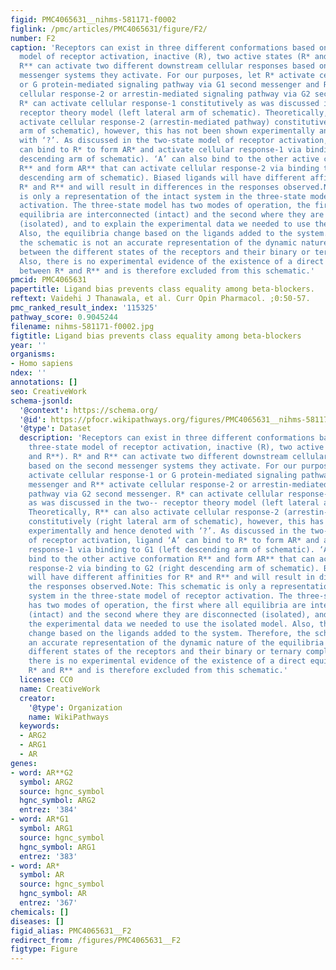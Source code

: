 ```yaml
---
figid: PMC4065631__nihms-581171-f0002
figlink: /pmc/articles/PMC4065631/figure/F2/
number: F2
caption: 'Receptors can exist in three different conformations based on the three-state
  model of receptor activation, inactive (R), two active states (R* and R**). R* and
  R** can activate two different downstream cellular responses based on the second
  messenger systems they activate. For our purposes, let R* activate cellular response-1
  or G protein-mediated signaling pathway via G1 second messenger and R** activate
  cellular response-2 or arrestin-mediated signaling pathway via G2 second messenger.
  R* can activate cellular response-1 constitutively as was discussed in the two--
  receptor theory model (left lateral arm of schematic). Theoretically, R** can also
  activate cellular response-2 (arrestin-mediated pathway) constitutively (right lateral
  arm of schematic), however, this has not been shown experimentally and hence denoted
  with ‘?’. As discussed in the two-state model of receptor activation, ligand ‘A’
  can bind to R* to form AR* and activate cellular response-1 via binding to G1 (left
  descending arm of schematic). ‘A’ can also bind to the other active conformation
  R** and form AR** that can activate cellular response-2 via binding to G2 (right
  descending arm of schematic). Biased ligands will have different affinities for
  R* and R** and will result in differences in the responses observed.Note: This schematic
  is only a representation of the intact system in the three-state model of receptor
  activation. The three-state model has two modes of operation, the first where all
  equilibria are interconnected (intact) and the second where they are disconnected
  (isolated), and to explain the experimental data we needed to use the isolated model.
  Also, the equilibria change based on the ligands added to the system. Therefore,
  the schematic is not an accurate representation of the dynamic nature of the equilibria
  between the different states of the receptors and their binary or ternary complexes.
  Also, there is no experimental evidence of the existence of a direct equilibrium
  between R* and R** and is therefore excluded from this schematic.'
pmcid: PMC4065631
papertitle: Ligand bias prevents class equality among beta-blockers.
reftext: Vaidehi J Thanawala, et al. Curr Opin Pharmacol. ;0:50-57.
pmc_ranked_result_index: '115325'
pathway_score: 0.9045244
filename: nihms-581171-f0002.jpg
figtitle: Ligand bias prevents class equality among beta-blockers
year: ''
organisms:
- Homo sapiens
ndex: ''
annotations: []
seo: CreativeWork
schema-jsonld:
  '@context': https://schema.org/
  '@id': https://pfocr.wikipathways.org/figures/PMC4065631__nihms-581171-f0002.html
  '@type': Dataset
  description: 'Receptors can exist in three different conformations based on the
    three-state model of receptor activation, inactive (R), two active states (R*
    and R**). R* and R** can activate two different downstream cellular responses
    based on the second messenger systems they activate. For our purposes, let R*
    activate cellular response-1 or G protein-mediated signaling pathway via G1 second
    messenger and R** activate cellular response-2 or arrestin-mediated signaling
    pathway via G2 second messenger. R* can activate cellular response-1 constitutively
    as was discussed in the two-- receptor theory model (left lateral arm of schematic).
    Theoretically, R** can also activate cellular response-2 (arrestin-mediated pathway)
    constitutively (right lateral arm of schematic), however, this has not been shown
    experimentally and hence denoted with ‘?’. As discussed in the two-state model
    of receptor activation, ligand ‘A’ can bind to R* to form AR* and activate cellular
    response-1 via binding to G1 (left descending arm of schematic). ‘A’ can also
    bind to the other active conformation R** and form AR** that can activate cellular
    response-2 via binding to G2 (right descending arm of schematic). Biased ligands
    will have different affinities for R* and R** and will result in differences in
    the responses observed.Note: This schematic is only a representation of the intact
    system in the three-state model of receptor activation. The three-state model
    has two modes of operation, the first where all equilibria are interconnected
    (intact) and the second where they are disconnected (isolated), and to explain
    the experimental data we needed to use the isolated model. Also, the equilibria
    change based on the ligands added to the system. Therefore, the schematic is not
    an accurate representation of the dynamic nature of the equilibria between the
    different states of the receptors and their binary or ternary complexes. Also,
    there is no experimental evidence of the existence of a direct equilibrium between
    R* and R** and is therefore excluded from this schematic.'
  license: CC0
  name: CreativeWork
  creator:
    '@type': Organization
    name: WikiPathways
  keywords:
  - ARG2
  - ARG1
  - AR
genes:
- word: AR**G2
  symbol: ARG2
  source: hgnc_symbol
  hgnc_symbol: ARG2
  entrez: '384'
- word: AR*G1
  symbol: ARG1
  source: hgnc_symbol
  hgnc_symbol: ARG1
  entrez: '383'
- word: AR*
  symbol: AR
  source: hgnc_symbol
  hgnc_symbol: AR
  entrez: '367'
chemicals: []
diseases: []
figid_alias: PMC4065631__F2
redirect_from: /figures/PMC4065631__F2
figtype: Figure
---
```

